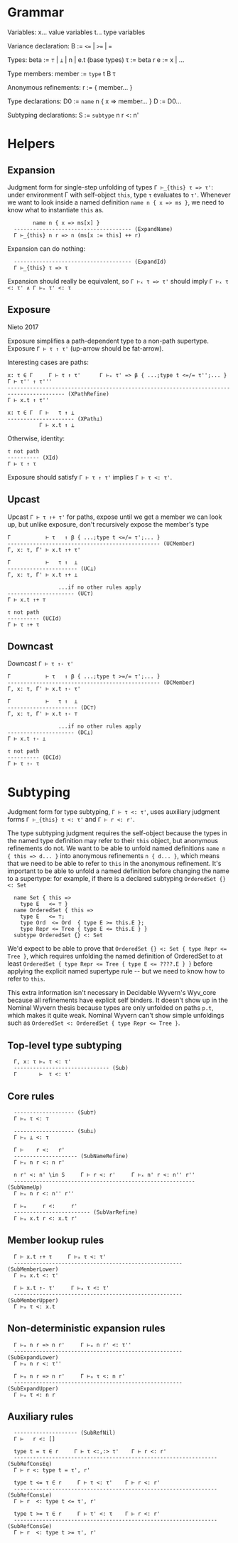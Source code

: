 
# Grammar

Variables:
  x... value variables
  t... type variables

Variance declaration:
  B := `<=` | `>=` | `=`

Types:
  beta := `⊤` | `⊥` | n |  e.t
    (base types)
  τ := beta r
  e := x | ...


Type members:
  member := `type` t B τ

Anonymous refinements:
  r := { member... }

Type declarations:
  D0 := `name` n { x => member... }
  D := D0...

Subtyping declarations:
  S := `subtype` n r <: n'

# Helpers

## Expansion

Judgment form for single-step unfolding of types `Γ ⊢_{this} τ => τ'`:  under environment Γ with self-object `this`, type `τ` evaluates to `τ'`.
Whenever we want to look inside a named definition `name n { x => ms }`, we need to know what to instantiate `this` as.
```
        name n { x => ms[x] }
  ------------------------------------- (ExpandName)
  Γ ⊢_{this} n r => n (ms[x := this] ++ r)
```

Expansion can do nothing:
```
  ------------------------------------- (ExpandId)
  Γ ⊢_{this} τ => τ

```
Expansion should really be equivalent, so `Γ ⊢ₓ τ => τ'` should imply `Γ ⊢ₓ τ <: τ' ∧ Γ ⊢ₓ τ' <: τ`

## Exposure
Nieto 2017

Exposure simplifies a path-dependent type to a non-path supertype.
Exposure `Γ ⊢ τ ↑ τ'` (up-arrow should be fat-arrow).

Interesting cases are paths:

```
x: τ ∈ Γ     Γ ⊢ τ ↑ τ'      Γ ⊢ₓ τ' => β { ...;type t <=/= τ'';... }     Γ ⊢ τ'' ↑ τ'''
---------------------------------------------------------------------------------------- (XPathRefine)
Γ ⊢ x.t ↑ τ''

x: τ ∈ Γ  Γ ⊢   τ ↑ ⊥
--------------------- (XPath⊥)
          Γ ⊢ x.t ↑ ⊥
```

Otherwise, identity:
```
τ not path
---------- (XId)
Γ ⊢ τ ↑ τ
```

Exposure should satisfy `Γ ⊢ τ ↑ τ'` implies `Γ ⊢ τ <: τ'`.

## Upcast

Upcast `Γ ⊢ τ ↑+ τ'`
for paths, expose until we get a member we can look up, but unlike exposure, don't recursively expose the member's type
```
Γ           ⊢ τ   ↑ β { ...;type t <=/= τ';... }
------------------------------------------------ (UCMember)
Γ, x: τ, Γ' ⊢ x.t ↑+ τ'

Γ           ⊢   τ ↑  ⊥
---------------------- (UC⊥)
Γ, x: τ, Γ' ⊢ x.t ↑+ ⊥

                ...if no other rules apply
--------------------- (UC⊤)
Γ ⊢ x.t ↑+ ⊤

τ not path
---------- (UCId)
Γ ⊢ τ ↑+ τ
```

## Downcast

Downcast `Γ ⊢ τ ↑- τ'`
```
Γ           ⊢ τ   ↑ β { ...;type t >=/= τ';... }
------------------------------------------------ (DCMember)
Γ, x: τ, Γ' ⊢ x.t ↑- τ'

Γ           ⊢   τ ↑  ⊥
---------------------- (DC⊤)
Γ, x: τ, Γ' ⊢ x.t ↑- ⊤

                ...if no other rules apply
--------------------- (DC⊥)
Γ ⊢ x.t ↑- ⊥

τ not path
---------- (DCId)
Γ ⊢ τ ↑- τ
```


# Subtyping

Judgment form for type subtyping, `Γ ⊢ τ <: τ'`, uses auxiliary judgment forms `Γ ⊢_{this} τ <: τ'` and `Γ ⊢ r <: r'`.

The type subtyping judgment requires the self-object because the types in the named type definition may refer to their `this` object, but anonymous refinements do not.
We want to be able to unfold named definitions `name n { this => d... }` into anonymous refinements `n { d... }`, which means that we need to be able to refer to `this` in the anonymous refinement.
It's important to be able to unfold a named definition before changing the name to a supertype: for example, if there is a declared subtyping `OrderedSet {} <: Set`
```
  name Set { this =>
    type E   <= ⊤ }
  name OrderedSet { this =>
    type E   <= ⊤;
    type Ord  <= Ord  { type E >= this.E };
    type Repr <= Tree { type E <= this.E } }
  subtype OrderedSet {} <: Set
```
We'd expect to be able to prove that `OrderedSet {} <: Set { type Repr <= Tree }`, which requires unfolding the named definition of OrderedSet to at least `OrderedSet { type Repr <= Tree { type E <= ????.E } }` before applying the explicit named supertype rule -- but we need to know how to refer to `this`.

This extra information isn't necessary in Decidable Wyvern's Wyv_core because all refinements have explicit self binders. It doesn't show up in the Nominal Wyvern thesis because types are only unfolded on paths `p.t`, which makes it quite weak. Nominal Wyvern can't show simple unfoldings such as `OrderedSet <: OrderedSet { type Repr <= Tree }`.

## Top-level type subtyping
```
  Γ, x: τ ⊢ₓ τ <: τ'
  ------------------------------ (Sub)
  Γ       ⊢  τ <: τ'
```

## Core rules
```
  ------------------- (Sub⊤)
  Γ ⊢ₓ τ <: ⊤

  ------------------- (Sub⊥)
  Γ ⊢ₓ ⊥ <: τ

  Γ ⊢    r <:   r'
  -------------------- (SubNameRefine)
  Γ ⊢ₓ n r <: n r'

  n r' <: n' \in S     Γ ⊢ r <: r'     Γ ⊢ₓ n' r <: n'' r''
  --------------------------------------------------------- (SubNameUp)
  Γ ⊢ₓ n r <: n'' r''

  Γ ⊢ₐ     r <:     r'
  ------------------------ (SubVarRefine)
  Γ ⊢ₐ x.t r <: x.t r'
```

## Member lookup rules
```
  Γ ⊢ x.t ↑+ τ     Γ ⊢ₐ τ <: τ'
  ----------------------------------------------------- (SubMemberLower)
  Γ ⊢ₐ x.t <: τ'

  Γ ⊢ x.t ↑- τ'     Γ ⊢ₐ τ <: τ'
  ----------------------------------------------------- (SubMemberUpper)
  Γ ⊢ₐ τ <: x.t
```

## Non-deterministic expansion rules
```
  Γ ⊢ₐ n r => n r'     Γ ⊢ₐ n r' <: τ''
  ----------------------------------------------------- (SubExpandLower)
  Γ ⊢ₐ n r <: τ''

  Γ ⊢ₐ n r => n r'     Γ ⊢ₐ τ <: n r'
  ----------------------------------------------------- (SubExpandUpper)
  Γ ⊢ₐ τ <: n r

```

## Auxiliary rules
```
  -------------------- (SubRefNil)
  Γ ⊢   r <: []

  type t = τ ∈ r     Γ ⊢ τ <:,:> τ'    Γ ⊢ r <: r'
  ---------------------------------------------------------------- (SubRefConsEq)
  Γ ⊢ r <: type t = τ', r'

  type t <= τ ∈ r     Γ ⊢ τ <: τ'    Γ ⊢ r <: r'
  ---------------------------------------------------------------- (SubRefConsLe)
  Γ ⊢ r  <: type t <= τ', r'

  type t >= τ ∈ r     Γ ⊢ τ' <: τ    Γ ⊢ r <: r'
  ---------------------------------------------------------------- (SubRefConsGe)
  Γ ⊢ r  <: type t >= τ', r'
```


